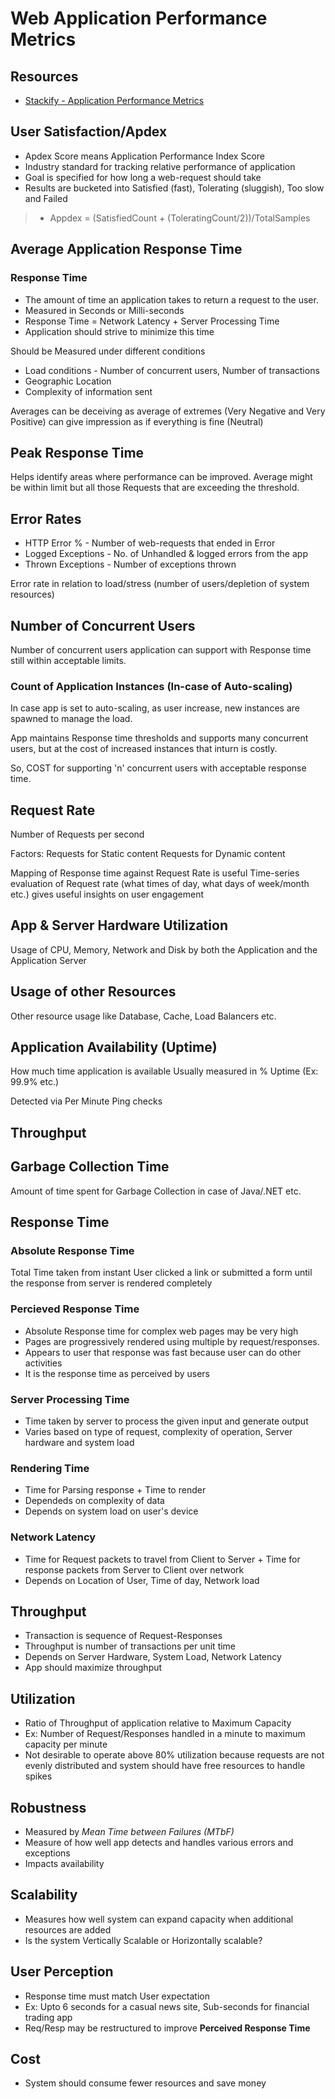 # Web Application Performance Metrics
## Resources
* [Stackify - Application Performance Metrics](https://stackify.com/application-performance-metrics/)

## User Satisfaction/Apdex 
- Apdex Score means Application Performance Index Score
- Industry standard for tracking relative performance of application
- Goal is specified for how long a web-request should take
- Results are bucketed into Satisfied (fast), Tolerating (sluggish), Too slow and Failed
> - Appdex = (SatisfiedCount + (ToleratingCount/2))/TotalSamples


## Average Application Response Time
### Response Time
- The amount of time an application takes to return a request to the user. 
- Measured in Seconds or Milli-seconds
- Response Time = Network Latency + Server Processing Time
- Application should strive to minimize this time

Should be Measured under different conditions
- Load conditions - Number of concurrent users, Number of transactions
- Geographic Location
- Complexity of information sent

Averages can be deceiving as average of extremes (Very Negative and Very Positive) can give impression as if everything is fine (Neutral)

## Peak Response Time
Helps identify areas where performance can be improved.
Average might be within limit but all those Requests that are exceeding the threshold.

## Error Rates
- HTTP Error % - Number of web-requests that ended in Error
- Logged Exceptions - No. of Unhandled & logged errors from the app
- Thrown Exceptions - Number of exceptions thrown

Error rate in relation to load/stress (number of users/depletion of system resources)

## Number of Concurrent Users
Number of concurrent users application can support with Response time still within acceptable limits.

### Count of Application Instances (In-case of Auto-scaling)
In case app is set to auto-scaling, as user increase, new instances are spawned to manage the load.

App maintains Response time thresholds and supports many concurrent users, but at the cost of increased instances that inturn is costly.

So, COST for supporting 'n' concurrent users with acceptable response time.
 
## Request Rate
Number of Requests per second

Factors:
Requests for Static content
Requests for Dynamic content

Mapping of Response time against Request Rate is useful
Time-series evaluation of Request rate (what times of day, what days of week/month etc.) gives useful insights on user engagement


## App & Server Hardware Utilization
Usage of CPU, Memory, Network and Disk by both the Application and the Application Server

## Usage of other Resources
Other resource usage like Database, Cache, Load Balancers etc.
 

## Application Availability (Uptime)
How much time application is available
Usually measured in % Uptime (Ex: 99.9% etc.)

Detected via Per Minute Ping checks

## Throughput

## Garbage Collection Time
Amount of time spent for Garbage Collection in case of Java/.NET etc.

## Response Time
### Absolute Response Time
Total Time taken from instant User clicked a link or submitted a form until the response from server is rendered completely

### Percieved Response Time
- Absolute Response time for complex web pages may be very high
- Pages are progressively rendered using multiple by request/responses. 
- Appears to user that response was fast because user can do other activities
- It is the response time as perceived by users

### Server Processing Time
- Time taken by server to process the given input and generate output
- Varies based on type of request, complexity of operation, Server hardware and system load

### Rendering Time
- Time for Parsing response + Time to render
- Dependeds on complexity of data
- Depends on system load on user's device

### Network Latency
- Time for Request packets to travel from Client to Server + Time for response packets from Server to Client over network
- Depends on Location of User, Time of day, Network load

## Throughput
- Transaction is sequence of Request-Responses
- Throughput is number of transactions per unit time
- Depends on Server Hardware, System Load, Network Latency
- App should maximize throughput

## Utilization
- Ratio of Throughput of application relative to Maximum Capacity
- Ex: Number of Request/Responses handled in a minute to maximum capacity per minute
- Not desirable to operate above 80% utilization because requests are not evenly distributed and system should have free resources to handle spikes

## Robustness
- Measured by _Mean Time between Failures (MTbF)_
- Measure of how well app detects and handles various errors and exceptions
- Impacts availability

## Scalability
- Measures how well system can expand capacity when additional resources are added
- Is the system Vertically Scalable or Horizontally scalable?

## User Perception
- Response time must match User expectation
- Ex: Upto 6 seconds for a casual news site, Sub-seconds for financial trading app
- Req/Resp may be restructured to improve **Perceived Response Time**

## Cost
- System should consume fewer resources and save money

